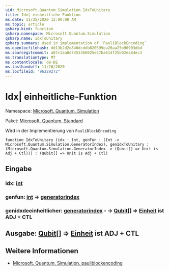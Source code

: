 ```yaml
---
uid: Microsoft.Quantum.Simulation.IdxToUnitary
title: Idx| einheitliche-Funktion
ms.date: 11/25/2020 12:00:00 AM
ms.topic: article
qsharp.kind: function
qsharp.namespace: Microsoft.Quantum.Simulation
qsharp.name: IdxToUnitary
qsharp.summary: Used in implementation of `PauliBlockEncoding`
ms.openlocfilehash: dd13b2d2e846dcddb820599ea26aa25b90903dbd
ms.sourcegitcommit: a87c1aa8e7453360025e47ba614f25b02ea84ec3
ms.translationtype: MT
ms.contentlocale: de-DE
ms.lasthandoff: 11/26/2020
ms.locfileid: "96229272"
---
```

# <a name="idxtounitary-function"></a>Idx| einheitliche-Funktion

Namespace: [Microsoft. Quantum. Simulation](xref:Microsoft.Quantum.Simulation)

Paket: [Microsoft. Quantum. Standard](https://nuget.org/packages/Microsoft.Quantum.Standard)


Wird in der Implementierung von `PauliBlockEncoding`

```qsharp
function IdxToUnitary (idx : Int, genFun : (Int -> Microsoft.Quantum.Simulation.GeneratorIndex), genIdxToUnitary : (Microsoft.Quantum.Simulation.GeneratorIndex -> (Qubit[] => Unit is Adj + Ctl))) : (Qubit[] => Unit is Adj + Ctl)
```


## <a name="input"></a>Eingabe

### <a name="idx--int"></a>idx: [int](xref:microsoft.quantum.lang-ref.int)




### <a name="genfun--int---generatorindex"></a>genfun: [int](xref:microsoft.quantum.lang-ref.int) -> [generatorindex](xref:Microsoft.Quantum.Simulation.GeneratorIndex)




### <a name="genidxtounitary--generatorindex---qubit--unit--is-adj--ctl"></a>genidxdeeinheitlicher: [generatorindex](xref:Microsoft.Quantum.Simulation.GeneratorIndex) - -> [Qubit](xref:microsoft.quantum.lang-ref.qubit)[] => [Einheit](xref:microsoft.quantum.lang-ref.unit)  ist ADJ + CTL





## <a name="output--qubit--unit--is-adj--ctl"></a>Ausgabe: [Qubit](xref:microsoft.quantum.lang-ref.qubit)[] => [Einheit](xref:microsoft.quantum.lang-ref.unit)  ist ADJ + CTL



## <a name="see-also"></a>Weitere Informationen

- [Microsoft. Quantum. Simulation. pauliblockencoding](xref:Microsoft.Quantum.Simulation.PauliBlockEncoding)